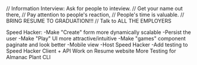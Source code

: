 
// Information Interview: Ask for people to inteview. 
// Get your name out there, 
// Pay attention to people's reaction, 
// People's time is valuable.
// BRING RESUME TO GRADUATION!!!
// Talk to ALL THE EMPLOYERS

 Speed Hacker:
  -Make "Create" form more dynamically scalable
  -Persist the user
  -Make "Play" UI more attractive/intuitive
  -Make "games" component paginate and look better
  -Mobile view 
  -Host Speed Hacker
  -Add testing to Speed Hacker Client + API
 Work on Resume website
 More Testing for Almanac Plant CLI
